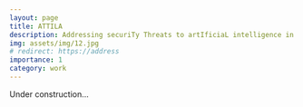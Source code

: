 ```yaml
---
layout: page
title: ATTILA
description: Addressing securiTy Threats to artIficiaL intelligence in Approximate computing systems
img: assets/img/12.jpg
# redirect: https://address
importance: 1
category: work
---
```


Under construction...
